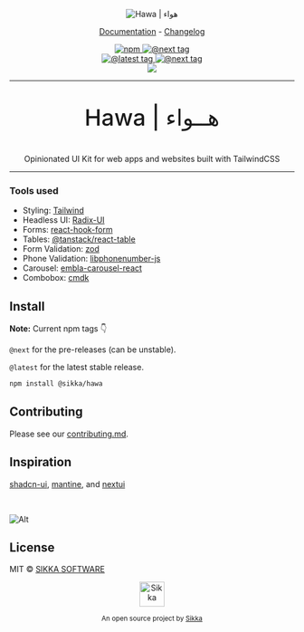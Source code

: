 <p align="center">
    <img src="https://res.cloudinary.com/dt8onsdfl/image/upload/v1694478376/hawa-logo-white-bg.jpg" alt="Hawa | هواء" />
</p>

<p align="center">
  <a href="https://hawa.style/docs">Documentation</a> - 
  <a href="https://github.com/sikka-software/Hawa/blob/main/CHANGELOG.md">Changelog</a>
  <!-- <a href="https://hawa.style/roadmap">Roadmap</a> -->
</p>

<p align="center">
  <a href="https://www.npmjs.com/package/@sikka/hawa">
    <img src="https://img.shields.io/npm/v/@sikka/hawa.svg?style=flat&colorA=000000&colorB=1082c3" alt="npm"/>
  </a>
  <a href="https://www.npmjs.com/package/@sikka/hawa">
    <img src="https://img.shields.io/npm/v/@sikka/hawa/next.svg?style=flat&colorA=000000&colorB=ea7637" alt="@next tag"/>
  </a>
  <br />
  <a href="https://github.com/sikka-software/Hawa/actions/workflows/hawa-main.yml">
    <img src="https://github.com/sikka-software/Hawa/actions/workflows/publish-production.yml/badge.svg" alt="@latest tag"/>
  </a>
  <a href="https://github.com/sikka-software/Hawa/actions/workflows/hawa-beta.yml">
    <img src="https://github.com/sikka-software/Hawa/actions/workflows/publish-beta.yml/badge.svg" alt="@next tag"/>
  </a>
  <br/>
  <a href="https://storybook.hawa.style" target="_blank"><img src="https://raw.githubusercontent.com/storybooks/brand/master/badge/badge-storybook.svg"></a>
</p>

---

<p style="font-size: 40px; font-weight: 500" align="center">Hawa | هــواء</p>
<p align="center">Opinionated UI Kit for web apps and websites built with TailwindCSS</p>

---

### Tools used

- Styling: [Tailwind](https://tailwindcss.com/)
- Headless UI: [Radix-UI](https://www.radix-ui.com/)
- Forms: [react-hook-form](https://react-hook-form.com/)
- Tables: [@tanstack/react-table](https://tanstack.com/table/v8)
- Form Validation: [zod](https://zod.dev/)
- Phone Validation: [libphonenumber-js](https://gitlab.com/catamphetamine/libphonenumber-js)
- Carousel: [embla-carousel-react](https://www.embla-carousel.com/)
- Combobox: [cmdk](https://github.com/pacocoursey/cmdk)

## Install

**Note:** Current npm tags 👇

`@next` for the pre-releases (can be unstable).

`@latest` for the latest stable release.

```bash
npm install @sikka/hawa
```

## Contributing

Please see our [contributing.md](/CONTRIBUTING.md).

## Inspiration

[shadcn-ui](https://github.com/shadcn-ui/ui), [mantine](https://github.com/mantinedev/mantine), and [nextui](https://github.com/nextui-org/nextui)

</br>

![Alt](https://repobeats.axiom.co/api/embed/0aa365b7bd1591de135582699d523de7b262eecb.svg "Repobeats analytics image")

## License

MIT © [SIKKA SOFTWARE](https://sikka.sa)

<!--start: logo-->
<p align="center">
  <a href="https://sikka.io">
    <img width="44" alt="Sikka" src="https://i.postimg.cc/8cK4tnKQ/sikka-symbol-black.png">
  </a>
</p>
<p align="center">
  <sub>An open source project by <a href="https://sikka.io">Sikka</a></sub>
</p>
<!--end: logo-->
